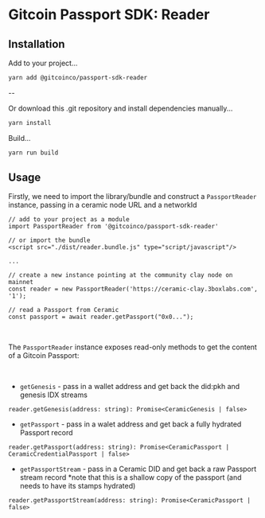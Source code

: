 # Gitcoin Passport SDK: Reader

## Installation

Add to your project...

```bash
yarn add @gitcoinco/passport-sdk-reader
```

--

Or download this .git repository and install dependencies manually...

```bash
yarn install
```

Build...

```bash
yarn run build
```

## Usage

Firstly, we need to import the library/bundle and construct a `PassportReader` instance, passing in a ceramic node URL and a networkId

```
// add to your project as a module
import PassportReader from '@gitcoinco/passport-sdk-reader'

// or import the bundle
<script src="./dist/reader.bundle.js" type="script/javascript"/>

...

// create a new instance pointing at the community clay node on mainnet
const reader = new PassportReader('https://ceramic-clay.3boxlabs.com', '1');

// read a Passport from Ceramic
const passport = await reader.getPassport("0x0...");

```

<br/>

The `PassportReader` instance exposes read-only methods to get the content of a Gitcoin Passport:

<br/>


- `getGenesis` - pass in a wallet address and get back the did:pkh and genesis IDX streams
```
reader.getGenesis(address: string): Promise<CeramicGenesis | false>
```

- `getPassport` - pass in a walet address and get back a fully hydrated Passport record
```
reader.getPassport(address: string): Promise<CeramicPassport | CeramicCredentialPassport | false>
```

- `getPassportStream` - pass in a Ceramic DID and get back a raw Passport stream record *note that this is a shallow copy of the passport (and needs to have its stamps hydrated)
```
reader.getPassportStream(address: string): Promise<CeramicPassport | false>
``` 
